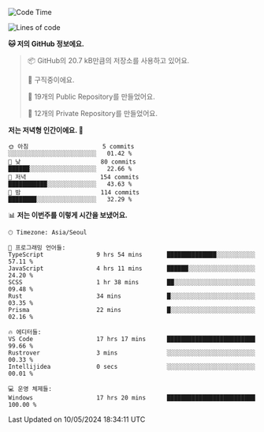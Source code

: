   <!--START_SECTION:waka-->
![Code Time](http://img.shields.io/badge/Code%20Time-569%20hrs%2044%20mins-blue)

![Lines of code](https://img.shields.io/badge/%EC%A0%80%EB%8A%94%20%EC%97%AC%ED%83%9C%EA%B9%8C%EC%A7%80%20-265.6%20thousand%20%EC%A4%84%EC%9D%98%20%EC%BD%94%EB%93%9C%EB%A5%BC%20%EC%9E%91%EC%84%B1%ED%96%88%EC%96%B4%EC%9A%94.-blue)

**🐱 저의 GitHub 정보에요.** 

> 📦 GitHub의 20.7 kB만큼의 저장소를 사용하고 있어요. 
 > 
> 💼 구직중이에요.
 > 
> 📜 19개의 Public Repository를 만들었어요. 
 > 
> 🔑 12개의 Private Repository를 만들었어요. 
 > 
**저는 저녁형 인간이에요. 🦉** 

```text
🌞 아침                     5 commits           ░░░░░░░░░░░░░░░░░░░░░░░░░   01.42 % 
🌆 낮　                     80 commits          ██████░░░░░░░░░░░░░░░░░░░   22.66 % 
🌃 저녁                     154 commits         ███████████░░░░░░░░░░░░░░   43.63 % 
🌙 밤　                     114 commits         ████████░░░░░░░░░░░░░░░░░   32.29 % 
```


📊 **저는 이번주를 이렇게 시간을 보냈어요.** 

```text
🕑︎ Timezone: Asia/Seoul

💬 프로그래밍 언어들: 
TypeScript               9 hrs 54 mins       ██████████████░░░░░░░░░░░   57.11 % 
JavaScript               4 hrs 11 mins       ██████░░░░░░░░░░░░░░░░░░░   24.20 % 
SCSS                     1 hr 38 mins        ██░░░░░░░░░░░░░░░░░░░░░░░   09.48 % 
Rust                     34 mins             █░░░░░░░░░░░░░░░░░░░░░░░░   03.35 % 
Prisma                   22 mins             █░░░░░░░░░░░░░░░░░░░░░░░░   02.16 % 

🔥 에디터들: 
VS Code                  17 hrs 17 mins      █████████████████████████   99.66 % 
Rustrover                3 mins              ░░░░░░░░░░░░░░░░░░░░░░░░░   00.33 % 
Intellijidea             0 secs              ░░░░░░░░░░░░░░░░░░░░░░░░░   00.01 % 

💻 운영 체제들: 
Windows                  17 hrs 20 mins      █████████████████████████   100.00 % 
```


 Last Updated on 10/05/2024 18:34:11 UTC
<!--END_SECTION:waka-->
